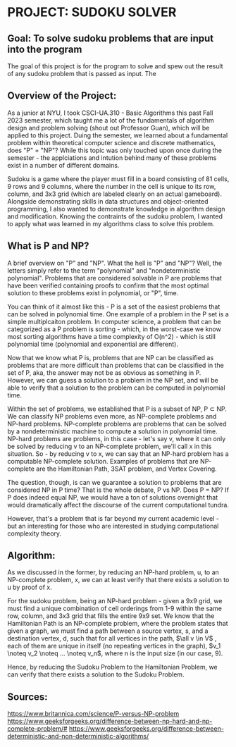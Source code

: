 # PROJECT: SUDOKU SOLVER

## Goal: To solve sudoku problems that are input into the program
The goal of this project is for the program to solve and spew out the result of any sudoku problem that is passed as input.
The

## Overview of the Project:
As a junior at NYU, I took CSCI-UA.310 - Basic Algorithms this past Fall 2023 semester, which taught me a lot of the fundamentals of algorithm design
and problem solving (shout out Professor Guan), which will be applied to this project. Duing the semester, we learned about a fundamental problem
within theoretical computer science and discrete mathematics, does "P" = "NP"? While this topic was only touched upon once during the semester - the applciations and intution behind many of these problems exist in a number of different domains.

Sudoku is a game where the player must fill in a board consisting of 81 cells, 9 rows and 9 columns, where the number in the cell is unique to its row, column, and 3x3 grid (which are labeled clearly on an actual gameboard). Alongside demonstrating skills in data structures and object-oriented programming, I
also wanted to demonstrate knowledge in algorithm design and modification. Knowing the contraints of the sudoku problem, I wanted to apply what was learned in my algorithms class to solve this problem.

## What is P and NP?
A brief overview on "P" and "NP". What the hell is "P" and "NP"? Well, the letters simply refer to the term "polynomial" and "nondeterministic polynomial". Problems that are considered solvable in P are problems that have been verified containing proofs to confirm that the most optimal solution to these problems exist in polynomial, or "P", time. 

You can think of it almost like this - P is a set of the easiest problems that can be solved in polynomial time. One example of a problem in the P set is a simple multiplcaiton problem. In computer science, a problem that can be categorized as a P problem is sorting - which, in the worst-case we know most sorting algorithms have a time complexity of O(n^2) - which is still polynomial time (polynomial and exponential are different). 

Now that we know what P is, problems that are NP can be classified as problems that are more difficult than problems that can be classified in the set of P, aka, the answer may not be as obvious as something in P. However, we can guess a solution to a problem in the NP set, and will be able to verify that a solution to the problem can be computed in polynomial time. 

Within the set of problems, we established that P is a subset of NP, P $\subset$ NP. We can classify NP problems even more, as NP-complete problems and NP-hard problems. NP-complete problems are problems that can be solved by a nondeterministic machine to compute a solution in polynomial time. NP-hard problems are problems, in this case - let's say v, where it can only be solved by reducing v to an NP-complete problem, we'll call x in this situation. So - by reducing v to x, we can say that an NP-hard problem has a computable NP-complete solution. Examples of problems that are NP-complete are the Hamiltonian Path, 3SAT problem, and Vertex Covering. 

The question, though, is can we guarantee a solution to problems that are considered NP in P time? That is the whole debate, P vs NP. Does P = NP? If P does indeed equal NP, we would have a ton of solutions overnight that would dramatically affect the discourse of the current computational tundra. 

However, that's a problem that is far beyond my current academic level - but an interesting for those who are interested in studying computational complexity theory.
## Algorithm:
As we discussed in the former, by reducing an NP-hard problem, u, to an NP-complete problem, x, we can at least verify that there exists a solution to u by proof of x. 

For the sudoku problem, being an NP-hard problem - given a 9x9 grid, we must find a unique combination of cell orderings from 1-9 within the same row, column, and 3x3 grid that fills the entire 9x9 set. We know that the Hamiltonian Path is an NP-complete problem, where the problem states that given a graph, we must find a path between a source vertex, s, and a destination vertex, d, such that for all vertices in the path, $\all v \in V$ , each of them are unique in itself (no repeating vertices in the graph), $v_1 \noteq v_2 \noteq ... \noteq v_n$, where n is the input size (in our case, 9).

Hence, by reducing the Sudoku Problem to the Hamiltonian Problem, we can verify that there exists a solution to the Sudoku Problem.

## Sources:
https://www.britannica.com/science/P-versus-NP-problem
https://www.geeksforgeeks.org/difference-between-np-hard-and-np-complete-problem/#
https://www.geeksforgeeks.org/difference-between-deterministic-and-non-deterministic-algorithms/
